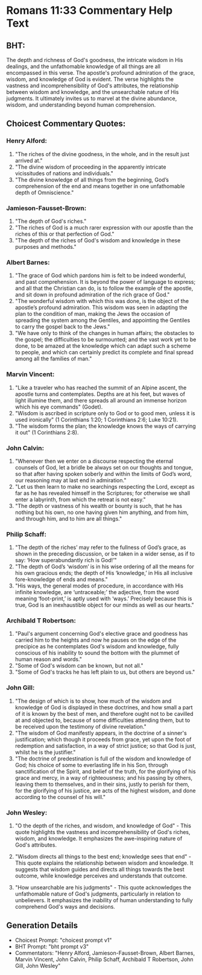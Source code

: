 # Romans 11:33 Commentary Help Text

## BHT:
The depth and richness of God's goodness, the intricate wisdom in His dealings, and the unfathomable knowledge of all things are all encompassed in this verse. The apostle's profound admiration of the grace, wisdom, and knowledge of God is evident. The verse highlights the vastness and incomprehensibility of God's attributes, the relationship between wisdom and knowledge, and the unsearchable nature of His judgments. It ultimately invites us to marvel at the divine abundance, wisdom, and understanding beyond human comprehension.

## Choicest Commentary Quotes:
### Henry Alford:
1. "The riches of the divine goodness, in the whole, and in the result just arrived at." 
2. "The divine wisdom of proceeding in the apparently intricate vicissitudes of nations and individuals." 
3. "The divine knowledge of all things from the beginning, God’s comprehension of the end and means together in one unfathomable depth of Omniscience."

### Jamieson-Fausset-Brown:
1. "The depth of God's riches."
2. "The riches of God is a much rarer expression with our apostle than the riches of this or that perfection of God."
3. "The depth of the riches of God's wisdom and knowledge in these purposes and methods."

### Albert Barnes:
1. "The grace of God which pardons him is felt to be indeed wonderful, and past comprehension. It is beyond the power of language to express; and all that the Christian can do, is to follow the example of the apostle, and sit down in profound admiration of the rich grace of God."
2. "The wonderful wisdom with which this was done, is the object of the apostle’s profound admiration. This wisdom was seen in adapting the plan to the condition of man, making the Jews the occasion of spreading the system among the Gentiles, and appointing the Gentiles to carry the gospel back to the Jews."
3. "We have only to think of the changes in human affairs; the obstacles to the gospel; the difficulties to be surmounted; and the vast work yet to be done, to be amazed at the knowledge which can adapt such a scheme to people, and which can certainly predict its complete and final spread among all the families of man."

### Marvin Vincent:
1. "Like a traveler who has reached the summit of an Alpine ascent, the apostle turns and contemplates. Depths are at his feet, but waves of light illumine them, and there spreads all around an immense horizon which his eye commands" (Godet).
2. "Wisdom is ascribed in scripture only to God or to good men, unless it is used ironically" (1 Corinthians 1:20; 1 Corinthians 2:6; Luke 10:21).
3. "The wisdom forms the plan; the knowledge knows the ways of carrying it out" (1 Corinthians 2:8).

### John Calvin:
1. "Whenever then we enter on a discourse respecting the eternal counsels of God, let a bridle be always set on our thoughts and tongue, so that after having spoken soberly and within the limits of God’s word, our reasoning may at last end in admiration."
2. "Let us then learn to make no searchings respecting the Lord, except as far as he has revealed himself in the Scriptures; for otherwise we shall enter a labyrinth, from which the retreat is not easy."
3. "The depth or vastness of his wealth or bounty is such, that he has nothing but his own, no one having given him anything, and from him, and through him, and to him are all things."

### Philip Schaff:
1. "The depth of the riches’ may refer to the fullness of God’s grace, as shown in the preceding discussion, or be taken in a wider sense, as if to say: ‘How superabundantly rich is God!’"
2. "The depth of God’s ‘wisdom’ is in his wise ordering of all the means for his own gracious ends; the depth of His ‘knowledge,’ in His all inclusive fore-knowledge of ends and means."
3. "His ways, the general modes of procedure, in accordance with His infinite knowledge, are ‘untraceable;’ the adjective, from the word meaning ‘foot-print,’ is aptly used with ‘ways.’ Precisely because this is true, God is an inexhaustible object for our minds as well as our hearts."

### Archibald T Robertson:
1. "Paul's argument concerning God's elective grace and goodness has carried him to the heights and now he pauses on the edge of the precipice as he contemplates God's wisdom and knowledge, fully conscious of his inability to sound the bottom with the plummet of human reason and words."
2. "Some of God's wisdom can be known, but not all."
3. "Some of God's tracks he has left plain to us, but others are beyond us."

### John Gill:
1. "The design of which is to show, how much of the wisdom and knowledge of God is displayed in these doctrines, and how small a part of it is known by the best of men, and therefore ought not to be cavilled at and objected to, because of some difficulties attending them, but to be received upon the testimony of divine revelation."
2. "The wisdom of God manifestly appears, in the doctrine of a sinner's justification; which though it proceeds from grace, yet upon the foot of redemption and satisfaction, in a way of strict justice; so that God is just, whilst he is the justifier."
3. "The doctrine of predestination is full of the wisdom and knowledge of God; his choice of some to everlasting life in his Son, through sanctification of the Spirit, and belief of the truth, for the glorifying of his grace and mercy, in a way of righteousness; and his passing by others, leaving them to themselves, and in their sins, justly to perish for them, for the glorifying of his justice, are acts of the highest wisdom, and done according to the counsel of his will."

### John Wesley:
1. "O the depth of the riches, and wisdom, and knowledge of God" - This quote highlights the vastness and incomprehensibility of God's riches, wisdom, and knowledge. It emphasizes the awe-inspiring nature of God's attributes.

2. "Wisdom directs all things to the best end; knowledge sees that end" - This quote explains the relationship between wisdom and knowledge. It suggests that wisdom guides and directs all things towards the best outcome, while knowledge perceives and understands that outcome.

3. "How unsearchable are his judgments" - This quote acknowledges the unfathomable nature of God's judgments, particularly in relation to unbelievers. It emphasizes the inability of human understanding to fully comprehend God's ways and decisions.


## Generation Details
- Choicest Prompt: "choicest prompt v1"
- BHT Prompt: "bht prompt v3"
- Commentators: "Henry Alford, Jamieson-Fausset-Brown, Albert Barnes, Marvin Vincent, John Calvin, Philip Schaff, Archibald T Robertson, John Gill, John Wesley"
